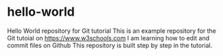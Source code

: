 # hello-world
Hello World repository for Git tutorial
This is an example repository for the Git tutoial on https://www.w3schools.com
I am learning how to edit and commit files on Github
This repository is built step by step in the tutorial.
